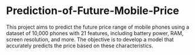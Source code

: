 # Prediction-of-Future-Mobile-Price
This project aims to predict the future price range of mobile phones using a dataset of 10,000 phones with 21 features, including battery power, RAM, screen resolution, and more. The objective is to develop a model that accurately predicts the price based on these characteristics.
